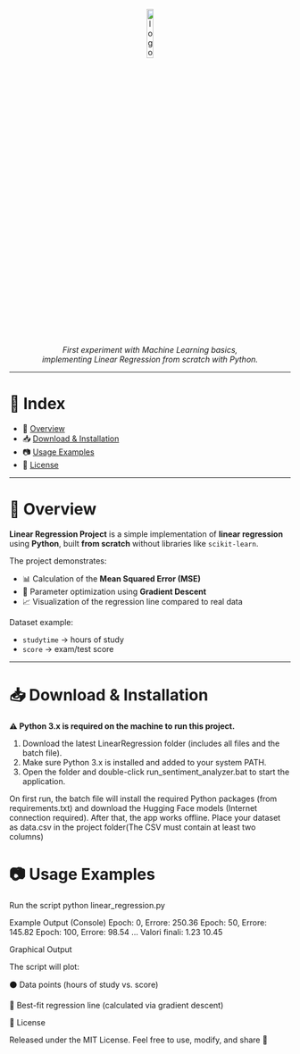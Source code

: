 <p align="center">
  <img src="https://skillicons.dev/icons?i=python" alt="logo python" width="15%">
  <br><br>
  <i>First experiment with Machine Learning basics,<br>
  implementing Linear Regression from scratch with Python.</i>
</p>

---

# 📖 Index
- 📌 [Overview](#-overview)  
- 📥 [Download & Installation](#-download--installation)  
- 📷 [Usage Examples](#-usage-examples)  
- 📄 [License](#-license)  

---

# 📌 Overview

**Linear Regression Project** is a simple implementation of **linear regression** using **Python**, built **from scratch** without libraries like `scikit-learn`.  

The project demonstrates:  
- 📊 Calculation of the **Mean Squared Error (MSE)**  
- 🔄 Parameter optimization using **Gradient Descent**  
- 📈 Visualization of the regression line compared to real data  

Dataset example:  
- `studytime` → hours of study  
- `score` → exam/test score  

---

# 📥 Download & Installation

**⚠️ Python 3.x is required on the machine to run this project.**

1. Download the latest LinearRegression folder (includes all files and the batch file).
2. Make sure Python 3.x is installed and added to your system PATH.
3. Open the folder and double-click run_sentiment_analyzer.bat to start the application.
   
On first run, the batch file will install the required Python packages (from requirements.txt) and download the Hugging Face models (Internet connection required). After that, the app works offline.
Place your dataset as data.csv in the project folder(The CSV must contain at least two columns)

# 📷 Usage Examples
Run the script
python linear_regression.py

Example Output (Console)
Epoch: 0, Errore: 250.36
Epoch: 50, Errore: 145.82
Epoch: 100, Errore: 98.54
...
Valori finali: 1.23  10.45

Graphical Output

The script will plot:

⚫ Data points (hours of study vs. score)

🔴 Best-fit regression line (calculated via gradient descent)

📄 License

Released under the MIT License.
Feel free to use, modify, and share 🚀
